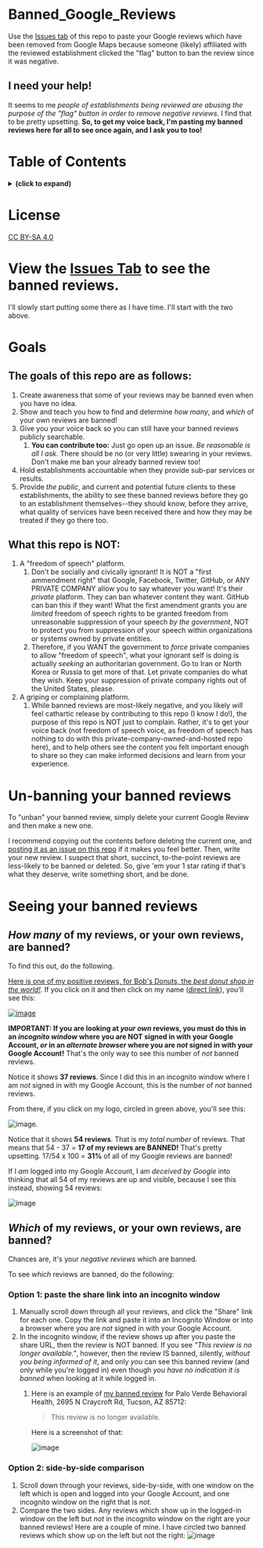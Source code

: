 # Banned_Google_Reviews

Use the [Issues tab](https://github.com/ElectricRCAircraftGuy/Banned_Google_Reviews/issues) of this repo to paste your Google reviews which have been removed from Google Maps because someone (likely) affiliated with the reviewed establishment clicked the "flag" button to ban the review since it was negative. 

## I need your help!

It seems to me _people of establishments being reviewed are abusing the purpose of the "flag" button in order to remove negative reviews._ I find that to be pretty upsetting. **So, to get my voice back, I'm pasting my banned reviews here for all to see once again, and I ask you to too!**


# Table of Contents
<details>
<summary><b>(click to expand)</b></summary>
<!-- MarkdownTOC -->

1. [License](#license)
1. [View the Issues Tab to see the banned reviews.](#view-the-issues-tab-to-see-the-banned-reviews)
1. [Goals](#goals)
    1. [The goals of this repo are as follows:](#the-goals-of-this-repo-are-as-follows)
    1. [What this repo is NOT:](#what-this-repo-is-not)
1. [Un-banning your banned reviews](#un-banning-your-banned-reviews)
1. [Seeing your banned reviews](#seeing-your-banned-reviews)
    1. [_How many_ of my reviews, or your own reviews, are banned?](#how-many-of-my-reviews-or-your-own-reviews-are-banned)
    1. [_Which_ of my reviews, or your own reviews, are banned?](#which-of-my-reviews-or-your-own-reviews-are-banned)
        1. [Option 1: paste the share link into an incognito window](#option-1-paste-the-share-link-into-an-incognito-window)
        1. [Option 2: side-by-side comparison](#option-2-side-by-side-comparison)

<!-- /MarkdownTOC -->
</details>


<a id="license"></a>
# License
[CC BY-SA 4.0](https://creativecommons.org/licenses/by-sa/4.0/)


<a id="view-the-issues-tab-to-see-the-banned-reviews"></a>
# View the [Issues Tab](https://github.com/ElectricRCAircraftGuy/Banned_Google_Reviews/issues) to see the banned reviews. 
I'll slowly start putting some there as I have time. I'll start with the two above.

<a id="goals"></a>
# Goals

<a id="the-goals-of-this-repo-are-as-follows"></a>
## The goals of this repo are as follows:
1. Create awareness that some of your reviews may be banned even when you have no idea.
2. Show and teach you how to find and determine _how many_, and _which_ of your own reviews are banned! 
3. Give you your voice back so you can still have your banned reviews publicly searchable.
    1. **You can contribute too:** Just go open up an issue. _Be reasonable is all I ask._ There should be no (or very little) swearing in your reviews. Don't make me ban your already banned review too! 
4. Hold establishments accountable when they provide sub-par services or results.
5. Provide _the public_, and current and potential future clients to these establishments, the ability to see these banned reviews before they go to an establishment themselves--they should know, before they arrive, what quality of services have been received there and how they may be treated if they go there too.

<a id="what-this-repo-is-not"></a>
## What this repo is NOT:
1. A "freedom of speech" platform. 
    1. Don't be socially and civically ignorant! It is NOT a "first ammendment right" that Google, Facebook, Twitter, GitHub, or ANY PRIVATE COMPANY allow you to say whatever you want! It's their _private_ platform. They can ban whatever content they want. GitHub can ban this if they want! What the first amendment grants you are _limited_ freedom of speech rights to be granted freedom from unreasonable suppression of your speech _by the government_, NOT to protect you from suppression of your speech within organizations or systems owned by private entities. 
    2. Therefore, if you WANT the government to _force_ private companies to allow "freedom of speech", what your ignorant self is doing is actually _seeking_ an authoritarian government. Go to Iran or North Korea or Russia to get more of that. Let private companies do what they wish. Keep your suppression of private company rights out of the United States, please.
2. A griping or complaining platform.
     1. While banned reviews are most-likely negative, and you likely _will_ feel cathartic release by contributing to this repo (I know I do!), the purpose of this repo is NOT just to complain. Rather, it's to get your voice back (not freedom of speech voice, as freedom of speech has nothing to do with this private-company-owned-and-hosted repo here), and to help others see the content you felt important enough to share so they can make informed decisions and learn from your experience.


<a id="un-banning-your-banned-reviews"></a>
# Un-banning your banned reviews

To "unban" your banned review, simply delete your current Google Review and then make a new one. 

I recommend copying out the contents before deleting the current one, and [posting it as an issue on this repo](https://github.com/ElectricRCAircraftGuy/Banned_Google_Reviews/issues) if it makes you feel better. Then, write your new review. I suspect that short, succinct, to-the-point reviews are less-likely to be banned or deleted. So, give 'em your 1 star rating if that's what they deserve, write something short, and be done.


<a id="seeing-your-banned-reviews"></a>
# Seeing your banned reviews

<a id="how-many-of-my-reviews-or-your-own-reviews-are-banned"></a>
## _How many_ of my reviews, or your own reviews, are banned?

To find this out, do the following. 

[Here is one of my positive reviews, for Bob's Donuts, the _best donut shop in the world!_](https://goo.gl/maps/jypELMoNnrDrRRE76). If you click on it and then click on my name ([direct link](https://www.google.com/maps/contrib/105597643653053342490/reviews/@37.7918769,-122.4212009,17z/data=!4m3!8m2!3m1!1e1?hl=en-US)), you'll see this:

[![image](https://user-images.githubusercontent.com/6842199/159328599-770edd8d-1470-48e8-acc9-d82d364fb040.png)](https://user-images.githubusercontent.com/6842199/159328599-770edd8d-1470-48e8-acc9-d82d364fb040.png)

**IMPORTANT: If you are looking at _your own_ reviews, you must do this in an _incognito window_ where you are NOT signed in with your Google Account, _or_ in an _alternate browser_ where you are _not_ signed in with your Google Account!** That's the only way to see this number of _not_ banned reviews.

Notice it shows **37 reviews**. Since I did this in an incognito window where I am _not_ signed in with my Google Account, this is the number of _not_ banned reviews. 

From there, if you click on my logo, circled in green above, you'll see this: 

![image](https://user-images.githubusercontent.com/6842199/159329125-36bdc11c-c02c-44e9-8119-b3aa63666058.png). 

Notice that it shows **54 reviews**. That is my _total number_ of reviews. That means that 54 - 37 = **17 of my reviews are BANNED!** That's pretty upsetting. 17/54 x 100 = **31%** of all of my Google reviews are banned!

If I _am_ logged into my Google Account, I am _deceived by Google_ into thinking that all 54 of my reviews are up and visible, because I see this instead, showing 54 reviews:

![image](https://user-images.githubusercontent.com/6842199/159330217-6263890b-ca1a-4ad2-bff7-a39f8d5e51fe.png)


<a id="which-of-my-reviews-or-your-own-reviews-are-banned"></a>
## _Which_ of my reviews, or your own reviews, are banned?

Chances are, it's your _negative reviews_ which are banned. 

To see _which_ reviews are banned, do the following:

<a id="option-1-paste-the-share-link-into-an-incognito-window"></a>
### Option 1: paste the share link into an incognito window
1. Manually scroll down through all your reviews, and click the "Share" link for each one. Copy the link and paste it into an Incognito Window or into a browser where you are _not_ signed in with your Google Account. 
2. In the incognito window, if the review shows up after you paste the share URL, then the review is NOT banned. If you see _"This review is no longer available."_, however, then the review IS banned, silently, _without you being informed of it_, and only _you_ can see this banned review (and only while you're logged in) even though _you have no indication it is banned_ when looking at it while logged in. 
    1. Here is an example of [my banned review](https://goo.gl/maps/9oyFxh27Kc34JHzm8) for Palo Verde Behavioral Health, 2695 N Craycroft Rd, Tucson, AZ 85712:
        > This review is no longer available.  

        Here is a screenshot of that:
        
        ![image](https://user-images.githubusercontent.com/6842199/159354160-48c86e70-58d5-41f1-85ca-257d141bd540.png)

<a id="option-2-side-by-side-comparison"></a>
### Option 2: side-by-side comparison
1. Scroll down through your reviews, side-by-side, with one window on the left which is open and logged into your Google Account, and one incognito window on the right that is _not_. 
2. Compare the two sides. Any reviews which show up in the logged-in window on the left but _not_ in the incognito window on the right are your banned reviews! Here are a couple of mine. I have circled two banned reviews which show up on the left but not the right:
    ![image](https://user-images.githubusercontent.com/6842199/159360605-bb7d924d-bc2c-4da4-a0f0-8f467d665d8b.png)

